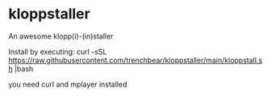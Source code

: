 # kloppstaller
An awesome klopp(i)-(in)staller

Install by executing:
curl -sSL https://raw.githubusercontent.com/trenchbear/kloppstaller/main/kloppstall.sh |bash

you need curl and mplayer installed

